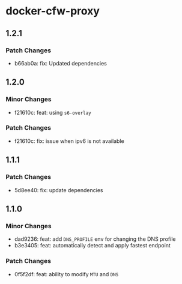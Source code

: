 # docker-cfw-proxy

## 1.2.1

### Patch Changes

- b66ab0a: fix: Updated dependencies

## 1.2.0

### Minor Changes

- f21610c: feat: using `s6-overlay`

### Patch Changes

- f21610c: fix: issue when ipv6 is not available

## 1.1.1

### Patch Changes

- 5d8ee40: fix: update dependencies

## 1.1.0

### Minor Changes

- dad9236: feat: add `DNS_PROFILE` env for changing the DNS profile
- b3e3405: feat: automatically detect and apply fastest endpoint

### Patch Changes

- 0f5f2df: feat: ability to modify `MTU` and `DNS`

